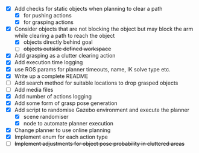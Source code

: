 - [x] Add checks for static objects when planning to clear a path
  - [x] for pushing actions
  - [x] for grasping actions
- [x] Consider objects that are not blocking the object but may block the arm while clearing a path to reach the object
  - [x] objects directly behind goal 
  - [ ] ~~objects outside defined workspace~~
- [x] Add grasping as a clutter clearing action
- [x] Add execution time logging
- [x] use ROS params for planner timeouts, name, IK solve type etc.
- [x] Write up a complete README
- [ ] Add search method for suitable locations to drop grasped objects
- [ ] Add media files
- [x] Add number of actions logging
- [x] Add some form of grasp pose generation
- [x] Add script to randomise Gazebo environment and execute the planner
  - [x] scene randomiser
  - [x] node to automate planner execution
- [x] Change planner to use online planning
- [x] Implement enum for each action type
- [ ] ~~Implement adjustments for object pose probability in cluttered areas~~